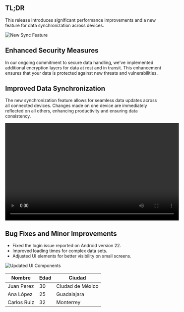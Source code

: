 ## TL;DR

This release introduces significant performance improvements and a new feature for data synchronization across devices.

![New Sync Feature](https://picsum.photos/1024/407?random=1)

## Enhanced Security Measures

In our ongoing commitment to secure data handling, we've implemented additional encryption layers for data at rest and in transit. This enhancement ensures that your data is protected against new threats and vulnerabilities.

## Improved Data Synchronization

The new synchronization feature allows for seamless data updates across all connected devices. Changes made on one device are immediately reflected on all others, enhancing productivity and ensuring data consistency.

<video width="560" height="315" controls>
  <source src="https://videos.pexels.com/video-files/1851190/1851190-uhd_3840_2160_25fps.mp4" type="video/mp4">
Your browser does not support the video tag.
</video>

## Bug Fixes and Minor Improvements

- Fixed the login issue reported on Android version 22.
- Improved loading times for complex data sets.
- Adjusted UI elements for better visibility on small screens.

![Updated UI Components](https://picsum.photos/1024/407?random=2)

| Nombre      | Edad | Ciudad      |
|-------------|------|-------------|
| Juan Perez  | 30   | Ciudad de México |
| Ana López   | 25   | Guadalajara |
| Carlos Ruiz | 32   | Monterrey |
